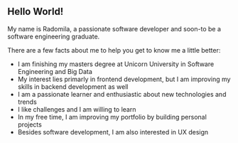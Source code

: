 ## Hello World! 

My name is Radomila, a passionate software developer and soon-to be a software engineering graduate. 

There are a few facts about me to help you get to know me a little better:

- I am finishing my masters degree at Unicorn University in Software Engineering and Big Data
- My interest lies primarly in frontend development, but I am improving my skills in backend development as well
- I am a passionate learner and enthusiastic about new technologies and trends
- I like challenges and I am willing to learn
- In my free time, I am improving my portfolio by building personal projects
- Besides software development, I am also interested in UX design
